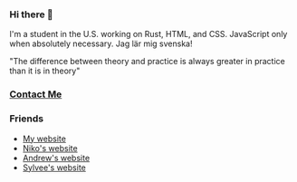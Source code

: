 ### Hi there 👋

I'm a student in the U.S. working on Rust, HTML, and CSS. JavaScript only when absolutely necessary.
Jag lär mig svenska!

"The difference between theory and practice is always greater in practice than it is in theory"

### [Contact Me](https://www.randomairborne.dev/contact/)

### Friends
- [My website](https://www.randomairborne.dev)
- [Niko's website](https://niko.lgbt)
- [Andrew's website](https://thatother.dev)
- [Sylvee's website](https://sylvee.xyz)
